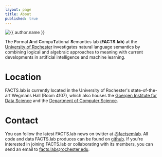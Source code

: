 ```yaml
---
layout: page
title: About
published: true
---
```


<div class="page" markdown="1">

<img
    class="me"
    alt="{{ author.name }}"
    src="{{ site.author.photo | relative_url }}"
    srcset="{{ site.author.photo2x | relative_url }} 2x"
/>

The **F**ormal **A**nd **C**ompu**T**ational **S**emantics lab (**FACTS.lab**) at the [University of Rochester](https://www.rochester.edu/) investigates natural language semantics by combining logical and algebraic approaches to meaning with current developments in artificial intelligence and machine learning.

# Location

FACTS.lab is currently located in the University of Rochester's state-of-the-art Wegmans Hall (Room 4107), which also houses the [Goergen Institute for Data Science](http://www.sas.rochester.edu/dsc/) and the [Department of Computer Science](https://www.cs.rochester.edu/).

# Contact

You can follow the latest FACTS.lab news on twitter at [@factsemlab](https://twitter.com/factsemlab). All code and data FACTS.lab produces can be found on [github](https://github.com/FACTSlab). If you're interested in joining FACTS.lab or collaborating with its members, you can send an email to [facts.lab@rochester.edu](mailto:facts.lab@rochester.edu).

</div>
